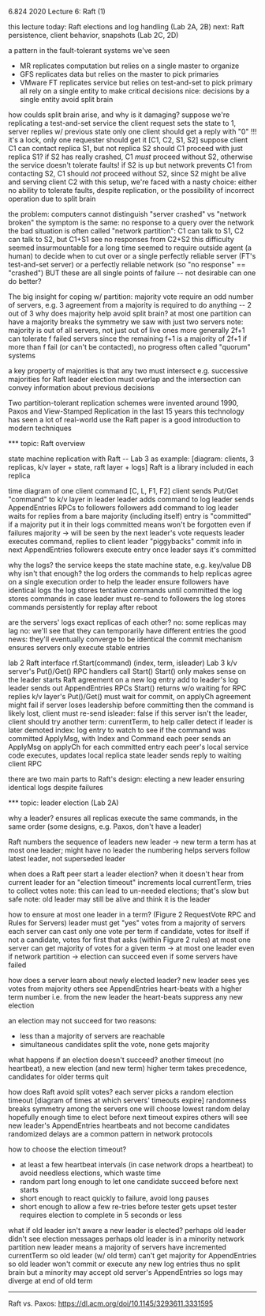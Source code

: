6.824 2020 Lecture 6: Raft (1)

this lecture
today: Raft elections and log handling (Lab 2A, 2B)
next: Raft persistence, client behavior, snapshots (Lab 2C, 2D)

a pattern in the fault-tolerant systems we've seen
* MR replicates computation but relies on a single master to organize
* GFS replicates data but relies on the master to pick primaries
* VMware FT replicates service but relies on test-and-set to pick primary
  all rely on a single entity to make critical decisions
  nice: decisions by a single entity avoid split brain

how coulds split brain arise, and why is it damaging?
suppose we're replicating a test-and-set service
the client request sets the state to 1, server replies w/ previous state
only one client should get a reply with "0" !!!
it's a lock, only one requester should get it
[C1, C2, S1, S2]
suppose client C1 can contact replica S1, but not replica S2
should C1 proceed with just replica S1?
if S2 has really crashed, C1 *must* proceed without S2,
otherwise the service doesn't tolerate faults!
if S2 is up but network prevents C1 from contacting S2,
C1 should *not* proceed without S2,
since S2 might be alive and serving client C2
with this setup, we're faced with a nasty choice:
either no ability to tolerate faults, despite replication, or
the possibility of incorrect operation due to split brain

the problem: computers cannot distinguish "server crashed" vs "network broken"
the symptom is the same: no response to a query over the network
the bad situation is often called "network partition":
C1 can talk to S1, C2 can talk to S2,
but C1+S1 see no responses from C2+S2
this difficulty seemed insurmountable for a long time
seemed to require outside agent (a human) to decide when to cut over
or a single perfectly reliable server (FT's test-and-set server)
or a perfectly reliable network (so "no response" == "crashed")
BUT these are all single points of failure -- not desirable
can one do better?

The big insight for coping w/ partition: majority vote
require an odd number of servers, e.g. 3
agreement from a majority is required to do anything -- 2 out of 3
why does majority help avoid split brain?
at most one partition can have a majority
breaks the symmetry we saw with just two servers
note: majority is out of all servers, not just out of live ones
more generally 2f+1 can tolerate f failed servers
since the remaining f+1 is a majority of 2f+1
if more than f fail (or can't be contacted), no progress
often called "quorum" systems

a key property of majorities is that any two must intersect
e.g. successive majorities for Raft leader election must overlap
and the intersection can convey information about previous decisions

Two partition-tolerant replication schemes were invented around 1990,
Paxos and View-Stamped Replication
in the last 15 years this technology has seen a lot of real-world use
the Raft paper is a good introduction to modern techniques

*** topic: Raft overview

state machine replication with Raft -- Lab 3 as example:
[diagram: clients, 3 replicas, k/v layer + state, raft layer + logs]
Raft is a library included in each replica

time diagram of one client command
[C, L, F1, F2]
client sends Put/Get "command" to k/v layer in leader
leader adds command to log
leader sends AppendEntries RPCs to followers
followers add command to log
leader waits for replies from a bare majority (including itself)
entry is "committed" if a majority put it in their logs
committed means won't be forgotten even if failures
majority -> will be seen by the next leader's vote requests
leader executes command, replies to client
leader "piggybacks" commit info in next AppendEntries
followers execute entry once leader says it's committed

why the logs?
the service keeps the state machine state, e.g. key/value DB
why isn't that enough?
the log orders the commands
to help replicas agree on a single execution order
to help the leader ensure followers have identical logs
the log stores tentative commands until committed
the log stores commands in case leader must re-send to followers
the log stores commands persistently for replay after reboot

are the servers' logs exact replicas of each other?
no: some replicas may lag
no: we'll see that they can temporarily have different entries
the good news:
they'll eventually converge to be identical
the commit mechanism ensures servers only execute stable entries

lab 2 Raft interface
rf.Start(command) (index, term, isleader)
Lab 3 k/v server's Put()/Get() RPC handlers call Start()
Start() only makes sense on the leader
starts Raft agreement on a new log entry
add to leader's log
leader sends out AppendEntries RPCs
Start() returns w/o waiting for RPC replies
k/v layer's Put()/Get() must wait for commit, on applyCh
agreement might fail if server loses leadership before committing
then the command is likely lost, client must re-send
isleader: false if this server isn't the leader, client should try another
term: currentTerm, to help caller detect if leader is later demoted
index: log entry to watch to see if the command was committed
ApplyMsg, with Index and Command
each peer sends an ApplyMsg on applyCh for each committed entry
each peer's local service code executes, updates local replica state
leader sends reply to waiting client RPC

there are two main parts to Raft's design:
electing a new leader
ensuring identical logs despite failures

*** topic: leader election (Lab 2A)

why a leader?
ensures all replicas execute the same commands, in the same order
(some designs, e.g. Paxos, don't have a leader)

Raft numbers the sequence of leaders
new leader -> new term
a term has at most one leader; might have no leader
the numbering helps servers follow latest leader, not superseded leader

when does a Raft peer start a leader election?
when it doesn't hear from current leader for an "election timeout"
increments local currentTerm, tries to collect votes
note: this can lead to un-needed elections; that's slow but safe
note: old leader may still be alive and think it is the leader

how to ensure at most one leader in a term?
(Figure 2 RequestVote RPC and Rules for Servers)
leader must get "yes" votes from a majority of servers
each server can cast only one vote per term
if candidate, votes for itself
if not a candidate, votes for first that asks (within Figure 2 rules)
at most one server can get majority of votes for a given term
-> at most one leader even if network partition
-> election can succeed even if some servers have failed

how does a server learn about newly elected leader?
new leader sees yes votes from majority
others see AppendEntries heart-beats with a higher term number
i.e. from the new leader
the heart-beats suppress any new election

an election may not succeed for two reasons:
* less than a majority of servers are reachable
* simultaneous candidates split the vote, none gets majority

what happens if an election doesn't succeed?
another timeout (no heartbeat), a new election (and new term)
higher term takes precedence, candidates for older terms quit

how does Raft avoid split votes?
each server picks a random election timeout
[diagram of times at which servers' timeouts expire]
randomness breaks symmetry among the servers
one will choose lowest random delay
hopefully enough time to elect before next timeout expires
others will see new leader's AppendEntries heartbeats and
not become candidates
randomized delays are a common pattern in network protocols

how to choose the election timeout?
* at least a few heartbeat intervals (in case network drops a heartbeat)
  to avoid needless elections, which waste time
* random part long enough to let one candidate succeed before next starts
* short enough to react quickly to failure, avoid long pauses
* short enough to allow a few re-tries before tester gets upset
  tester requires election to complete in 5 seconds or less

what if old leader isn't aware a new leader is elected?
perhaps old leader didn't see election messages
perhaps old leader is in a minority network partition
new leader means a majority of servers have incremented currentTerm
so old leader (w/ old term) can't get majority for AppendEntries
so old leader won't commit or execute any new log entries
thus no split brain
but a minority may accept old server's AppendEntries
so logs may diverge at end of old term

---

Raft vs. Paxos: https://dl.acm.org/doi/10.1145/3293611.3331595

